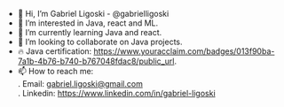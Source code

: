 - 👋 Hi, I’m Gabriel Ligoski - @gabrielligoski
- 👀 I’m interested in Java, react and ML.
- 🌱 I’m currently learning Java and react.
- 💞️ I’m looking to collaborate on Java projects.
- 🔥 Java certification: https://www.youracclaim.com/badges/013f90ba-7a1b-4b76-b740-b767048fdac8/public_url.
- 📫 How to reach me:  
    . Email: gabriel.ligoski@gmail.com  
    . Linkedin: https://www.linkedin.com/in/gabriel-ligoski

<!---
bugabugawawa/bugabugawawa is a ✨ special ✨ repository because its `README.md` (this file) appears on your GitHub profile.
You can click the Preview link to take a look at your changes.
--->
